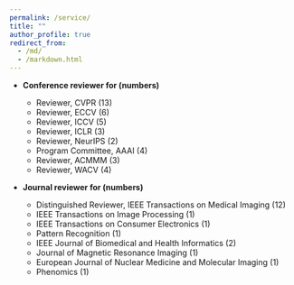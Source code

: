 ```yaml
---
permalink: /service/
title: ""
author_profile: true
redirect_from: 
  - /md/
  - /markdown.html
---
```


- **Conference reviewer for (numbers)**
  - Reviewer, CVPR (13) <!-- CVPR25, OpenReview, (4);  CVPR24, OpenReview, (6);  CVPR23, OpenReview, (3);  CVPR22, CMT3, (0);  CVPR21, CMT3, (0); -->  
  - Reviewer, ECCV (6) <!-- ECCV24, CMT3, (6); # ECCV22, CMT3, (0); -->
  - Reviewer, ICCV (5) <!-- ICCV25, OpenReview, (4); ICCV23, CMT3, (1);  ICCV21, CMT3, (0); -->
  - Reviewer, ICLR (3) <!-- ICLR25, OpenReview, (3); ICLR24, OpenReview, (0); ICLR23, OpenReview, (0); ICLR22, OpenReview, (0); ICLR21, OpenReview, (0); -->
  - Reviewer, NeurIPS (2) <!-- NeurIPS25,  OpenReview, (2); NeurIPS24,  OpenReview, (0);  NeurIPS23,  OpenReview, (0);  NeurIPS22,  OpenReview, (0);  NeurIPS21,  OpenReview, (0); -->
  - Program Committee, AAAI (4) <!-- AAAI26, OpenReview, (4); AAAI25, OpenReview (0);  AAAI24, CMT3 (0); AAAI23, CMT3 (0); AAAI22, CMT3 (0); AAAI21, CMT3 (0); -->
  - Reviewer, ACMMM (3) <!-- MM25, OpenReview, (3); MM24, OpenReview, (0); MM23, OpenReview, (0); MM22, OpenReview, (0); MM21, (0); -->
  - Reviewer, WACV (4) <!-- WACV26, OpenReview, (4); WACV2x, (0); -->
  <!-- - Reviewer, IJCAI (0) # IJCAI25, CMT3, (0); IJCAI24, CMT3, (0); IJCAI2x, CMT3, (0); -->
  <!-- - Reviewer, IJCB # reviewed for IJCB21 w/o email record; -->
  <!-- - Reviewer, ACCV (0) # ACCV2x, (0); -->
  <!-- - Reviewer, BMVC (0) # BMVC2x, (0); -->
  <!-- - Reviewer, ICIG (1) # ICIG21, CMT3 (1); # sustech email record around 2021.6.11. -->

  
- **Journal reviewer for (numbers)**
  - Distinguished Reviewer, IEEE Transactions on Medical Imaging (12) <!-- scholarone system records on account welkin_y@126.com -->
  - IEEE Transactions on Image Processing (1) <!-- email record around 2024.10.12. -->
  - IEEE Transactions on Consumer Electronics (1) <!-- email record around 2024.3.16 -->
  - Pattern Recognition (1) <!-- email record around 2025.5.4. -->
  - IEEE Journal of Biomedical and Health Informatics (2) <!-- email record around 2025.6.24 and 2025.8.12. -->
  - Journal of Magnetic Resonance Imaging (1) <!-- email record around 2024.12.30; -->
  - European Journal of Nuclear Medicine and Molecular Imaging (1) <!-- email record around 2025.8.11.-->
  <!-- - IEEE Transactions on Neural Networks and Learning Systems (0) -->
  <!-- - IEEE Transactions on Multimedia (0) -->
  - Phenomics (1) <!-- email record around 2021.5.16 -->

